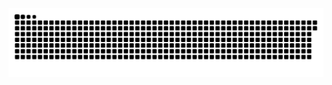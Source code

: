 <picture>
  <source media="(prefers-color-scheme: dark)" srcset="https://raw.githubusercontent.com/MarineHakobyan/MarineHakobyan/3f0344d3e9cd7911cc9b2c3f3095abaaef1172cf/github-contribution-grid-snake-dark.svg" />
  <source media="(prefers-color-scheme: light)" srcset="https://raw.githubusercontent.com/MarineHakobyan/MarineHakobyan/3f0344d3e9cd7911cc9b2c3f3095abaaef1172cf/github-contribution-grid-snake.svg" />
  <img alt="github-snake" src="https://raw.githubusercontent.com/MarineHakobyan/MarineHakobyan/3f0344d3e9cd7911cc9b2c3f3095abaaef1172cf/github-contribution-grid-snake-dark.svg" />
</picture>
